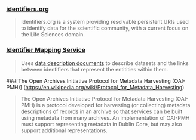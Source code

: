 ### [identifiers.org](http://identifiers.org)
> Identifiers.org is a system providing resolvable persistent URIs used to identify data for the scientific community, with a current focus on the Life Sciences domain.

### [Identifier Mapping Service](https://github.com/openphacts/IdentityMappingService/)
> Uses [data description documents](http://www.openphacts.org/specs/datadesc/) to describe datasets and the links between identifiers that represent the entitities within them.

###[The Open Archives Initiative Protocol for Metadata Harvesting (OAI-PMH)] (https://en.wikipedia.org/wiki/Protocol_for_Metadata_Harvesting)
>The Open Archives Initiative Protocol for Metadata Harvesting (OAI-PMH) is a protocol developed for harvesting (or collecting) metadata descriptions of records in an archive so that services can be built using metadata from many archives. An implementation of OAI-PMH must support representing metadata in Dublin Core, but may also support additional representations.
